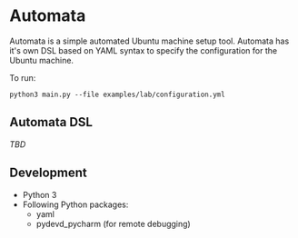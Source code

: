 # Automata

Automata is a simple automated Ubuntu machine setup tool. Automata has it's own DSL based on YAML syntax 
to specify the configuration for the Ubuntu machine. 

To run:

```
python3 main.py --file examples/lab/configuration.yml
```

## Automata DSL 

*TBD*

## Development

- Python 3
- Following Python packages:
    - yaml
    - pydevd_pycharm (for remote debugging)
